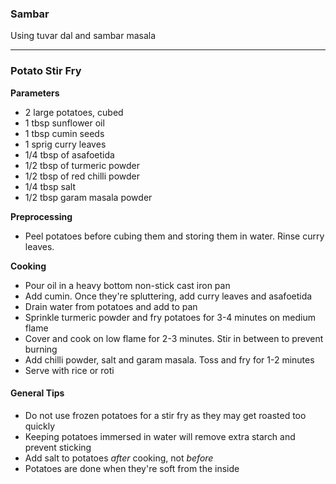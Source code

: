 ### Sambar

Using tuvar dal and sambar masala

***

### Potato Stir Fry
__Parameters__
- 2 large potatoes, cubed
- 1 tbsp sunflower oil
- 1 tbsp cumin seeds
- 1 sprig curry leaves
- 1/4 tbsp of asafoetida
- 1/2 tbsp of turmeric powder
- 1/2 tbsp of red chilli powder
- 1/4 tbsp salt
- 1/2 tbsp garam masala powder

__Preprocessing__
- Peel potatoes before cubing them and storing them in water. Rinse curry leaves.

__Cooking__
- Pour oil in a heavy bottom non-stick cast iron pan
- Add cumin. Once they're spluttering, add curry leaves and asafoetida
- Drain water from potatoes and add to pan
- Sprinkle turmeric powder and fry potatoes for 3-4 minutes on medium flame
- Cover and cook on low flame for 2-3 minutes. Stir in between to prevent burning
- Add chilli powder, salt and garam masala. Toss and fry for 1-2 minutes
- Serve with rice or roti

#### General Tips
- Do not use frozen potatoes for a stir fry as they may get roasted too quickly
- Keeping potatoes immersed in water will remove extra starch and prevent sticking
- Add salt to potatoes _after_ cooking, not _before_
- Potatoes are done when they're soft from the inside  
